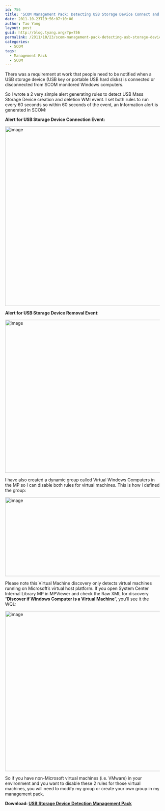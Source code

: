 ```yaml
---
id: 756
title: 'SCOM Management Pack: Detecting USB Storage Device Connect and Disconnect Events'
date: 2011-10-23T19:56:07+10:00
author: Tao Yang
layout: post
guid: http://blog.tyang.org/?p=756
permalink: /2011/10/23/scom-management-pack-detecting-usb-storage-device-connect-and-disconnect-events/
categories:
  - SCOM
tags:
  - Management Pack
  - SCOM
---
```

There was a requirement at work that people need to be notified when a USB storage device (USB key or portable USB hard disks) is connected or disconnected from SCOM monitored Windows computers.

So I wrote a 2 very simple alert generating rules to detect USB Mass Storage Device creation and deletion WMI event. I set both rules to run every 60 seconds so within 60 seconds of the event, an Information alert is generated in SCOM:

<strong>Alert for USB Storage Device Connection Event:</strong>

<a href="http://blog.tyang.org/wp-content/uploads/2011/10/image15.png"><img style="background-image: none; padding-left: 0px; padding-right: 0px; display: inline; padding-top: 0px; border: 0px;" title="image" src="http://blog.tyang.org/wp-content/uploads/2011/10/image_thumb15.png" alt="image" width="580" height="582" border="0" /></a>

<strong>Alert for USB Storage Device Removal Event:</strong>

<a href="http://blog.tyang.org/wp-content/uploads/2011/10/image16.png"><img style="background-image: none; padding-left: 0px; padding-right: 0px; display: inline; padding-top: 0px; border: 0px;" title="image" src="http://blog.tyang.org/wp-content/uploads/2011/10/image_thumb16.png" alt="image" width="580" height="496" border="0" /></a>

I have also created a dynamic group called Virtual Windows Computers in the MP so I can disable both rules for virtual machines. This is how I defined the group:

<a href="http://blog.tyang.org/wp-content/uploads/2011/10/image17.png"><img style="background-image: none; padding-left: 0px; padding-right: 0px; display: inline; padding-top: 0px; border: 0px;" title="image" src="http://blog.tyang.org/wp-content/uploads/2011/10/image_thumb17.png" alt="image" width="580" height="256" border="0" /></a>

Please note this Virtual Machine discovery only detects virtual machines running on Microsoft’s virtual host platform. If you open System Center Internal Library MP in MPViewer and check the Raw XML for discovery “<strong>Discover if Windows Computer is a Virtual Machine</strong>”, you’ll see it the WQL:

<a href="http://blog.tyang.org/wp-content/uploads/2011/10/image18.png"><img style="border: 0px currentColor; padding-top: 0px; padding-right: 0px; padding-left: 0px; display: inline; background-image: none;" title="image" src="http://blog.tyang.org/wp-content/uploads/2011/10/image_thumb18.png" alt="image" width="740" height="519" border="0" /></a>

So if you have non-Microsoft virtual machines (i.e. VMware) in your environment and you want to disable these 2 rules for those virtual machines, you will need to modify my group or create your own group in my management pack.

<strong>Download: <a href="http://blog.tyang.org/wp-content/uploads/2011/10/USB.Storage.Device.Detection.zip">USB Storage Device Detection Management Pack</a></strong>